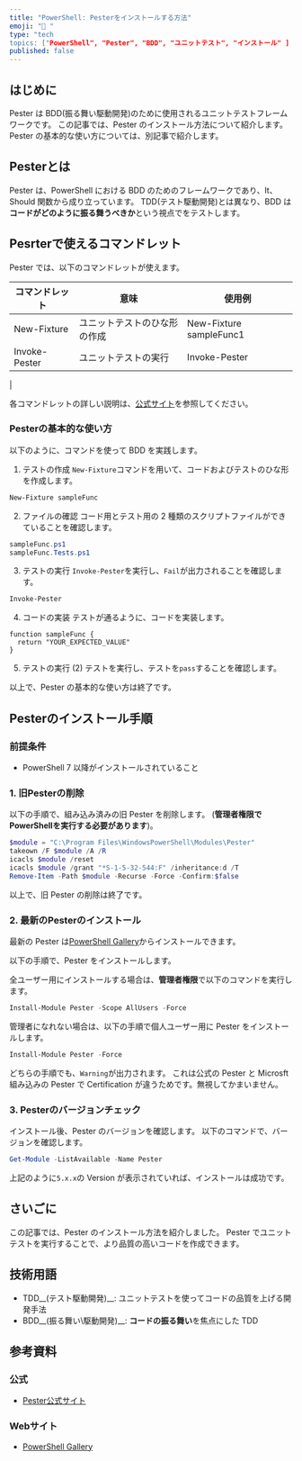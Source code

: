 ```yaml
---
title: "PowerShell: Pesterをインストールする方法"
emoji: "🚀 "
type: "tech
topics: ["PowerShell", "Pester", "BDD", "ユニットテスト", "インストール" ]
published: false
---
```


## はじめに

Pester は BDD(振る舞い駆動開発)のために使用されるユニットテストフレームワークです。
この記事では、Pester のインストール方法について紹介します。
Pester の基本的な使い方については、別記事で紹介します。

## Pesterとは

Pester は、PowerShell における BDD のためのフレームワークであり、It、Should 関数から成り立っています。
TDD(テスト駆動開発)とは異なり、BDD は**コードがどのように振る舞うべきか**という視点でをテストします。

## Pesrterで使えるコマンドレット

Pester では、以下のコマンドレットが使えます。

| コマンドレット | 意味 | 使用例 |
| --- | --- | --- |
| New-Fixture | ユニットテストのひな形の作成 | New-Fixture sampleFunc1 |
| Invoke-Pester | ユニットテストの実行 | Invoke-Pester |
|

各コマンドレットの詳しい説明は、[公式サイト](https://pester.dev/)を参照してください。

### Pesterの基本的な使い方

以下のように、コマンドを使って BDD を実践します。

1. テストの作成
  `New-Fixture`コマンドを用いて、コードおよびテストのひな形を作成します。

  ``` PowerShell
  New-Fixture sampleFunc
  ```

2. ファイルの確認
  コード用とテスト用の 2 種類のスクリプトファイルができていることを確認します。

  ``` PowerShell
  sampleFunc.ps1
  sampleFunc.Tests.ps1
  ```

3. テストの実行
  `Invoke-Pester`を実行し、`Fail`が出力されることを確認します。

  ``` PowerShell
  Invoke-Pester
  ```

4. コードの実装
  テストが通るように、コードを実装します。

  ``` PowerShell: samplefunc.ps1
  function sampleFunc {
    return "YOUR_EXPECTED_VALUE"
  }
  ```

5. テストの実行 (2)
  テストを実行し、テストを`pass`することを確認します。

以上で、Pester の基本的な使い方は終了です。

## Pesterのインストール手順

### 前提条件

- PowerShell 7 以降がインストールされていること

### 1. 旧Pesterの削除

以下の手順で、組み込み済みの旧 Pester を削除します。
(**管理者権限でPowerShellを実行する必要があります**)。

``` PowerShell
$module = "C:\Program Files\WindowsPowerShell\Modules\Pester"
takeown /F $module /A /R
icacls $module /reset
icacls $module /grant "*S-1-5-32-544:F" /inheritance:d /T
Remove-Item -Path $module -Recurse -Force -Confirm:$false

```

以上で、旧 Pester の削除は終了です。


### 2. 最新のPesterのインストール

最新の Pester は[PowerShell Gallery](https://www.powershellgallery.com/)からインストールできます。

以下の手順で、Pester をインストールします。

全ユーザー用にインストールする場合は、**管理者権限**で以下のコマンドを実行します。

``` PowerShell
Install-Module Pester -Scope AllUsers -Force
```

管理者になれない場合は、以下の手順で個人ユーザー用に Pester をインストールします。

``` PowerShell
Install-Module Pester -Force
```

どちらの手順でも、`Warning`が出力されます。
これは公式の Pester と Microsft 組み込みの Pester で Certification が違うためです。無視してかまいません。

### 3. Pesterのバージョンチェック

インストール後、Pester のバージョンを確認します。
以下のコマンドで、バージョンを確認します。

``` PowerShell
Get-Module -ListAvailable -Name Pester
```

上記のように`5.x.x`の Version が表示されていれば、インストールは成功です。

## さいごに

この記事では、Pester のインストール方法を紹介しました。
Pester でユニットテストを実行することで、より品質の高いコードを作成できます。

## 技術用語

- TDD__(テスト駆動開発)__: ユニットテストを使ってコードの品質を上げる開発手法
- BDD__(振る舞い\駆動開発)__: **コードの振る舞い**を焦点にした TDD

## 参考資料

### 公式

- [Pester公式サイト](https://pester.dev/)

### Webサイト

- [PowerShell Gallery](https://www.powershellgallery.com/)
